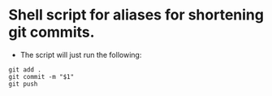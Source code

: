 # Shell script for aliases for shortening git commits.

- The script will just run the following:

```
git add .
git commit -m "$1"
git push
```
